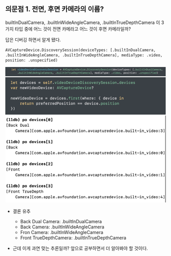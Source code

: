 ## 의문점 1. 전면, 후면 카메라의 이름?
builtInDualCamera, .builtInWideAngleCamera, .builtInTrueDepthCamera 이 3가지 타입 중에 어느 것이 전면 카메라고 어느 것이 후면 카메라일까?

답은 디버깅 하면서 알게 됐다.

```
AVCaptureDevice.DiscoverySession(deviceTypes: [.builtInDualCamera, .builtInWideAngleCamera, .builtInTrueDepthCamera], mediaType: .video, position: .unspecified)
```

![Q01-00](./Q01-00.png)
![Q01-01](./Q01-01.png)
![Q01-02](./Q01-02.png)

- 결론 유추
    + Back Dual Camera: .builtInDualCamera
    + Back Camera: .builtInWideAngleCamera
    + Fron Camera: .builtInWideAngleCamera
    + Front TrueDepthCamera: .builtInTrueDepthCamera

- 근데 이게 과연 맞는 추론일까? 앞으로 공부하면서 더 알아봐야 할 것이다.